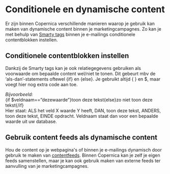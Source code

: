 # Conditionele en dynamische content

Er zijn binnen Copernica verschillende manieren waarop je gebruik kan
maken van dynamische content binnen je marketingcampagnes. Zo kan je met
behulp van [Smarty
tags](http://www.copernica.com/nl/ondersteuning/begrippenlijst/smarty)
binnen je e-mailings conditionele contentblokken instellen.

Conditionele contentblokken instellen
-------------------------------------

Dankzij de Smarty tags kan je ook relatiegegevens gebruiken als
voorwaarde om bepaalde content wel/niet te tonen. Dit gebeurt mbv de
‘als-dan’-statements oftewel {if} en {else}. Je gebruikt altijd { } en
\$, maar voegt hier nog extra code aan toe.

*Bijvoorbeeld:*\
 {if \$veldnaam==”dezewaarde”}toon deze tekst{else}zo niet toon deze
tekst{/if}\
 Hier staat: ALS het veld X waarde Y heeft, DAN, toon deze tekst,
ANDERS, toon deze tekst, EINDE opdracht. Veldnaam staat dan voor een
bepaalde waarde uit uw database.

Gebruik content feeds als dynamische content
--------------------------------------------

Hou de content op je webpagina's of binnen je e-mailings dynamisch door
gebruik te maken van
[contentfeeds](./rss-or-atom-feed.md).
Binnen Copernica kan je zelf je eigen feeds samenstellen, maar je kan
ook gebruik maken van externe feeds ter aanvulling van je
marketingcampagnes.
